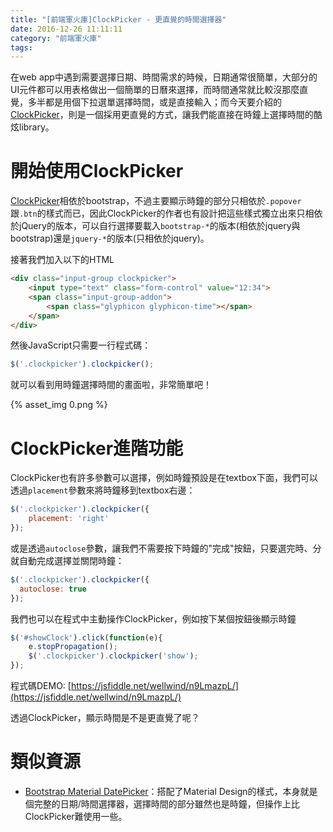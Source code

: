 ```yaml
---
title: "[前端軍火庫]ClockPicker - 更直覺的時間選擇器"
date: 2016-12-26 11:11:11
category: "前端軍火庫"
tags:
---
```

在web app中遇到需要選擇日期、時間需求的時候，日期通常很簡單，大部分的UI元件都可以用表格做出一個簡單的日曆來選擇，而時間通常就比較沒那麼直覺，多半都是用個下拉選單選擇時間，或是直接輸入；而今天要介紹的[ClockPicker](https://weareoutman.github.io/clockpicker/)，則是一個採用更直覺的方式，讓我們能直接在時鐘上選擇時間的酷炫library。

<!-- more -->

# 開始使用ClockPicker

[ClockPicker](https://weareoutman.github.io/clockpicker/)相依於bootstrap，不過主要顯示時鐘的部分只相依於`.popover`跟`.btn`的樣式而已，因此ClockPicker的作者也有設計把這些樣式獨立出來只相依於jQuery的版本，可以自行選擇要載入`bootstrap-*`的版本(相依於jquery與bootstrap)還是`jquery-*`的版本(只相依於jquery)。

接著我們加入以下的HTML

```html
<div class="input-group clockpicker">
    <input type="text" class="form-control" value="12:34">
    <span class="input-group-addon">
        <span class="glyphicon glyphicon-time"></span>
    </span>
</div>
```

然後JavaScript只需要一行程式碼：

```javascript
$('.clockpicker').clockpicker();
```

就可以看到用時鐘選擇時間的畫面啦，非常簡單吧！

{% asset_img 0.png %}

# ClockPicker進階功能

ClockPicker也有許多參數可以選擇，例如時鐘預設是在textbox下面，我們可以透過`placement`參數來將時鐘移到textbox右邊：

```javascript
$('.clockpicker').clockpicker({
	placement: 'right'
});
```

或是透過`autoclose`參數，讓我們不需要按下時鐘的"完成"按鈕，只要選完時、分就自動完成選擇並關閉時鐘：

```javascript
$('.clockpicker').clockpicker({
  autoclose: true
});
```

我們也可以在程式中主動操作ClockPicker，例如按下某個按鈕後顯示時鐘

```javascript
$('#showClock').click(function(e){
	e.stopPropagation();
	$('.clockpicker').clockpicker('show');
});
```

程式碼DEMO: [https://jsfiddle.net/wellwind/n9LmazpL/](https://jsfiddle.net/wellwind/n9LmazpL/)

透過ClockPicker，顯示時間是不是更直覺了呢？

# 類似資源

*   [Bootstrap Material DatePicker](https://github.com/t00rk/bootstrap-material-datetimepicker/)：搭配了Material Design的樣式，本身就是個完整的日期/時間選擇器，選擇時間的部分雖然也是時鐘，但操作上比ClockPicker難使用一些。